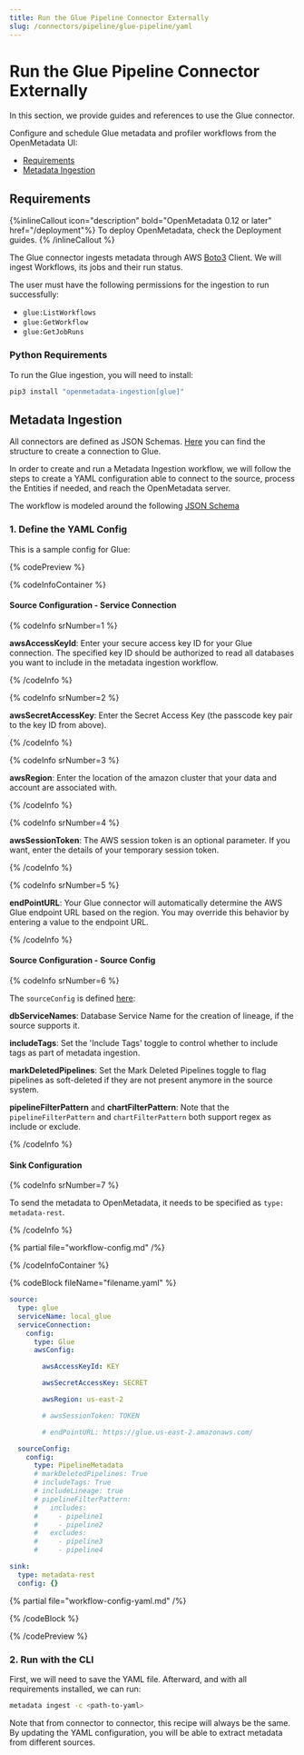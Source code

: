 ```yaml
---
title: Run the Glue Pipeline Connector Externally
slug: /connectors/pipeline/glue-pipeline/yaml
---
```


# Run the Glue Pipeline Connector Externally

In this section, we provide guides and references to use the Glue connector.

Configure and schedule Glue metadata and profiler workflows from the OpenMetadata UI:
- [Requirements](#requirements)
- [Metadata Ingestion](#metadata-ingestion)

## Requirements

{%inlineCallout icon="description" bold="OpenMetadata 0.12 or later" href="/deployment"%}
To deploy OpenMetadata, check the Deployment guides.
{% /inlineCallout %}

The Glue connector ingests metadata through AWS [Boto3](https://boto3.amazonaws.com/v1/documentation/api/latest/reference/services/glue.html) Client.
We will ingest Workflows, its jobs and their run status.

The user must have the following permissions for the ingestion to run successfully:

- `glue:ListWorkflows`
- `glue:GetWorkflow`
- `glue:GetJobRuns`

### Python Requirements

To run the Glue ingestion, you will need to install:

```bash
pip3 install "openmetadata-ingestion[glue]"
```

## Metadata Ingestion

All connectors are defined as JSON Schemas.
[Here](https://github.com/open-metadata/OpenMetadata/blob/main/openmetadata-spec/src/main/resources/json/schema/entity/services/connections/database/glueConnection.json)
you can find the structure to create a connection to Glue.

In order to create and run a Metadata Ingestion workflow, we will follow
the steps to create a YAML configuration able to connect to the source,
process the Entities if needed, and reach the OpenMetadata server.

The workflow is modeled around the following
[JSON Schema](https://github.com/open-metadata/OpenMetadata/blob/main/openmetadata-spec/src/main/resources/json/schema/metadataIngestion/workflow.json)

### 1. Define the YAML Config

This is a sample config for Glue:

{% codePreview %}

{% codeInfoContainer %}

#### Source Configuration - Service Connection

{% codeInfo srNumber=1 %}


**awsAccessKeyId**: Enter your secure access key ID for your Glue connection. The specified key ID should be
  authorized to read all databases you want to include in the metadata ingestion workflow.

{% /codeInfo %}

{% codeInfo srNumber=2 %}

**awsSecretAccessKey**: Enter the Secret Access Key (the passcode key pair to the key ID from above).


{% /codeInfo %}

{% codeInfo srNumber=3 %}

**awsRegion**: Enter the location of the amazon cluster that your data and account are associated with.

{% /codeInfo %}

{% codeInfo srNumber=4 %}

**awsSessionToken**: The AWS session token is an optional parameter. If you want, enter the details of your temporary
  session token.

{% /codeInfo %}

{% codeInfo srNumber=5 %}

**endPointURL**: Your Glue connector will automatically determine the AWS Glue endpoint URL based on the region. You
  may override this behavior by entering a value to the endpoint URL.


{% /codeInfo %}


#### Source Configuration - Source Config

{% codeInfo srNumber=6 %}

The `sourceConfig` is defined [here](https://github.com/open-metadata/OpenMetadata/blob/main/openmetadata-spec/src/main/resources/json/schema/metadataIngestion/pipelineServiceMetadataPipeline.json):

**dbServiceNames**: Database Service Name for the creation of lineage, if the source supports it.

**includeTags**: Set the 'Include Tags' toggle to control whether to include tags as part of metadata ingestion.

**markDeletedPipelines**: Set the Mark Deleted Pipelines toggle to flag pipelines as soft-deleted if they are not present anymore in the source system.

**pipelineFilterPattern** and **chartFilterPattern**: Note that the `pipelineFilterPattern` and `chartFilterPattern` both support regex as include or exclude.

{% /codeInfo %}


#### Sink Configuration

{% codeInfo srNumber=7 %}

To send the metadata to OpenMetadata, it needs to be specified as `type: metadata-rest`.

{% /codeInfo %}

{% partial file="workflow-config.md" /%}

{% /codeInfoContainer %}

{% codeBlock fileName="filename.yaml" %}

```yaml
source:
  type: glue
  serviceName: local_glue
  serviceConnection:
    config:
      type: Glue
      awsConfig:
```
```yaml {% srNumber=1 %}
        awsAccessKeyId: KEY
```
```yaml {% srNumber=2 %}
        awsSecretAccessKey: SECRET
```
```yaml {% srNumber=3 %}
        awsRegion: us-east-2
```
```yaml {% srNumber=4 %}
        # awsSessionToken: TOKEN
```
```yaml {% srNumber=5 %}
        # endPointURL: https://glue.us-east-2.amazonaws.com/
```
```yaml {% srNumber=6 %}
  sourceConfig:
    config:
      type: PipelineMetadata
      # markDeletedPipelines: True
      # includeTags: True
      # includeLineage: true
      # pipelineFilterPattern:
      #   includes:
      #     - pipeline1
      #     - pipeline2
      #   excludes:
      #     - pipeline3
      #     - pipeline4
```
```yaml {% srNumber=7 %}
sink:
  type: metadata-rest
  config: {}
```

{% partial file="workflow-config-yaml.md" /%}

{% /codeBlock %}

{% /codePreview %}

### 2. Run with the CLI

First, we will need to save the YAML file. Afterward, and with all requirements installed, we can run:

```bash
metadata ingest -c <path-to-yaml>
```

Note that from connector to connector, this recipe will always be the same. By updating the YAML configuration,
you will be able to extract metadata from different sources.
